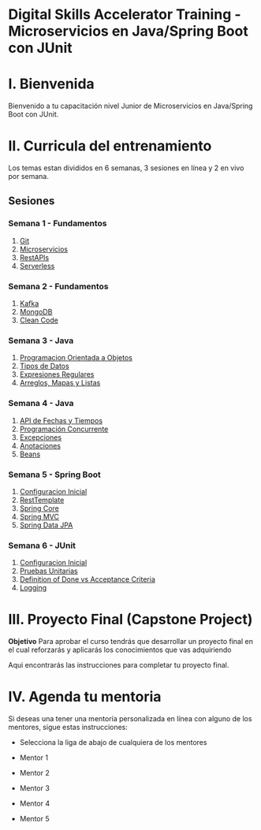 # Digital Skills Accelerator Training - Microservicios en Java/Spring Boot con JUnit

# I. Bienvenida
Bienvenido a tu capacitación nivel Junior de Microservicios en Java/Spring Boot con JUnit.
# II. Curricula del entrenamiento
Los temas estan divididos en 6 semanas, 3 sesiones en línea y 2 en vivo por semana. 

## Sesiones

### Semana 1 - Fundamentos
   1. [Git](Git) 
   2. [Microservicios](Microservicios)
   3. [RestAPIs](RestAPIs)
   4. [Serverless](Serverless)
### Semana 2 - Fundamentos
   1. [Kafka](Kafka)
   2. [MongoDB](MongoDB)
   3. [Clean Code](CleanCode)

### Semana 3 - Java
   1. [Programacion Orientada a Objetos](OOP)
   2. [Tipos de Datos](DataTypes)
   3. [Expresiones Regulares](RegExp)
   4. [Arreglos, Mapas y Listas](DataStructs)

### Semana 4 - Java
   1. [API de Fechas y Tiempos](DateTime)
   2. [Programación Concurrente](Concurrent)
   3. [Excepciones](Exceptions)
   4. [Anotaciones](Annotations)
   5. [Beans](Beans)

### Semana 5 - Spring Boot
   1. [Configuracion Inicial](Config)
   2. [RestTemplate](Rest)
   3. [Spring Core](Core)
   4. [Spring MVC](MVC)
   5. [Spring Data JPA](Data)

### Semana 6 - JUnit
   1. [Configuracion Inicial](Config)
   2. [Pruebas Unitarias](Unit)
   3. [Definition of Done vs Acceptance Criteria](DDAC)
   4. [Logging](Logging)

# III. Proyecto Final (Capstone Project)
**Objetivo**
Para aprobar el curso tendrás que desarrollar un proyecto final en el cual reforzarás y aplicarás los conocimientos que vas adquiriendo 

Aqui encontrarás las instrucciones para completar tu proyecto final.

# IV. Agenda tu mentoria
Si deseas una tener una mentoría personalizada en línea con alguno de los mentores, sigue estas instrucciones:

- Selecciona la liga de abajo de cualquiera de los mentores

- Mentor 1
- Mentor 2
- Mentor 3
- Mentor 4
- Mentor 5